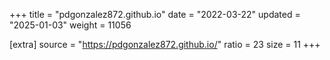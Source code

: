+++
title = "pdgonzalez872.github.io"
date = "2022-03-22"
updated = "2025-01-03"
weight = 11056

[extra]
source = "https://pdgonzalez872.github.io/"
ratio = 23
size = 11
+++
